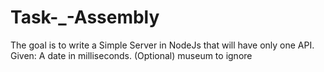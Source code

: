 # Task-_-Assembly
The goal is to write a Simple Server in NodeJs that will have only one API.  Given: A date in milliseconds. (Optional) museum to ignore
